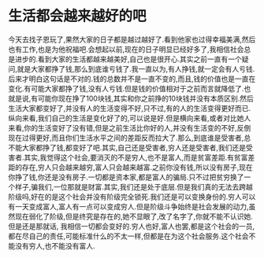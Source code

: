 # 生活都会越来越好的吧

今天去找子恩玩了,果然大家的日子都是越过越好了.看到他家也过得幸福美满,然后也有工作,也是为他祝福吧.会想起以前,现在的日子明显已经好多了,我相信社会总是进步的.看到大家的生活都越来越美好,自己也是很开心.其实之前一直有一个疑问,就是大家都挣了钱,那么到底谁亏钱了.我一直以为,有人挣钱,就一定会有人亏钱.后来才明白这句话是不对的.钱的总数并不是一直不变的,而且,钱的价值也是一直在变化.有可能大家都挣了钱,没有人亏钱.但是钱的价值相对于之前而言就降低了.也就是说,有可能你现在挣了100块钱,其实和你之前挣的10块钱并没有本质区别.然后生活大家都变好了,并没有人的生活变得不好,只不过,有的人的生活变得更好而已.纵向来看,我们自己的生活是变化好了的,可以说是好.但是横向来看,或者对比她人来看,你的生活变好了没有错,但是之前生活比你好的人,并没有生活变的不好,反倒现在过得更好,而且你们生活水平之间的差距反而拉大了.那么,到底谁是受害者,总不能大家都挣了钱,都变好了吧.其实,自己还是受害者,穷人还是受害者,我们还是受害者.其实,我觉得这个社会,要消灭的不是穷人,也不是富人,而是贫富差距.有贫富差距的存在,穷人只会越来越穷,富人只会越来越富.之前你没有钱,所以没有房子,现在你挣了钱,你还是没有房子.一切都是资本家,都是富人的骗局.只不过把贫穷换了一个样子,骗我们,一位那就是财富.其实,我们还是处于底层.但是我们真的无法去跨越阶级吗,好在的是这个社会并没有阶级完全锁死.我们还是可以变换身份的.穷人可以有一天变成富人,富人有一点可以变成穷人.但是阶级斗争始终是社会发展的动力,虽然现在弱化了阶级,但是终究是存在的,她不显眼了,改了名字了,你就不能不认识她.但是还是那就话, 我相信一切都会变好的.穷人也好,富人也罢,都是这个社会的一员,都在尽自己的责任,可能标准什么的不太一样,但都是在为这个社会服务.这个社会不能没有穷人,也不能没有富人.
